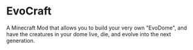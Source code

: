 EvoCraft
========

A Minecraft Mod that allows you to build your very own "EvoDome", and have the creatures in your dome live, die, and evolve into the next generation.
